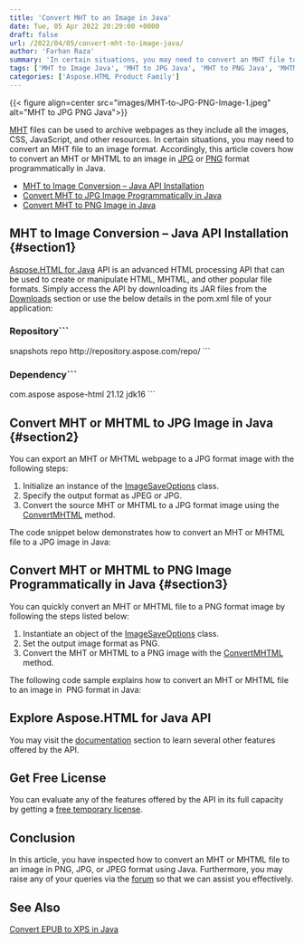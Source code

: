 ```yaml
---
title: 'Convert MHT to an Image in Java'
date: Tue, 05 Apr 2022 20:29:00 +0000
draft: false
url: /2022/04/05/convert-mht-to-image-java/
author: 'Farhan Raza'
summary: 'In certain situations, you may need to convert an MHT file to an image format. Accordingly, this article covers how to **convert an MHT or MHTML to an image in JPG or PNG format programmatically in Java**.'
tags: ['MHT to Image Java', 'MHT to JPG Java', 'MHT to PNG Java', 'MHTML to Image', 'MHTML to JPG', 'MHTML to PNG']
categories: ['Aspose.HTML Product Family']
---
```




{{< figure align=center src="images/MHT-to-JPG-PNG-Image-1.jpeg" alt="MHT to JPG PNG Java">}}


[MHT][1] files can be used to archive webpages as they include all the images, CSS, JavaScript, and other resources. In certain situations, you may need to convert an MHT file to an image format. Accordingly, this article covers how to convert an MHT or MHTML to an image in [JPG][2] or [PNG][3] format programmatically in Java.

*   [MHT to Image Conversion – Java API Installation][4]
*   [Convert MHT to JPG Image Programmatically in Java][5]
*   [Convert MHT to PNG Image in Java][6]

## MHT to Image Conversion – Java API Installation {#section1}

[Aspose.HTML for Java][7] API is an advanced HTML processing API that can be used to create or manipulate HTML, MHTML, and other popular file formats. Simply access the API by downloading its JAR files from the [Downloads][8] section or use the below details in the pom.xml file of your application:

### Repository```
 <repositories>
     <repository>
         <id>snapshots</id>
         <name>repo</name>
         <url>http://repository.aspose.com/repo/</url>
     </repository>
</repositories>
```

### Dependency```
 <dependencies>
    <dependency>
        <groupId>com.aspose</groupId>
        <artifactId>aspose-html</artifactId>
        <version>21.12</version>
        <classifier>jdk16</classifier>
    </dependency>
</dependencies>
```

## Convert MHT or MHTML to JPG Image in Java {#section2}

You can export an MHT or MHTML webpage to a JPG format image with the following steps:

1.  Initialize an instance of the [ImageSaveOptions][9] class.
2.  Specify the output format as JPEG or JPG.
3.  Convert the source MHT or MHTML to a JPG format image using the [ConvertMHTML][10] method.

The code snippet below demonstrates how to convert an MHT or MHTML file to a JPG image in Java:



## Convert MHT or MHTML to PNG Image Programmatically in Java {#section3}

You can quickly convert an MHT or MHTML file to a PNG format image by following the steps listed below:

1.  Instantiate an object of the [ImageSaveOptions][11] class.
2.  Set the output image format as PNG.
3.  Convert the MHT or MHTML to a PNG image with the [ConvertMHTML][12] method.

The following code sample explains how to convert an MHT or MHTML file to an image in  PNG format in Java:



## Explore Aspose.HTML for Java API

You may visit the [documentation][13] section to learn several other features offered by the API.

## Get Free License

You can evaluate any of the features offered by the API in its full capacity by getting a [free temporary license][14].

## Conclusion

In this article, you have inspected how to convert an MHT or MHTML file to an image in PNG, JPG, or JPEG format using Java. Furthermore, you may raise any of your queries via the [forum][15] so that we can assist you effectively.

## See Also

[Convert EPUB to XPS in Java][16]




[1]: https://docs.fileformat.com/web/mht/
[2]: https://docs.fileformat.com/image/jpeg/
[3]: https://docs.fileformat.com/image/png/
[4]: #section1
[5]: #section2
[6]: #section3
[7]: https://products.aspose.com/html/java/
[8]: https://downloads.aspose.com/html/java
[9]: https://apireference.aspose.com/html/java/com.aspose.html.saving/ImageSaveOptions
[10]: https://apireference.aspose.com/html/java/com.aspose.html.converters/Converter#convertMHTML-java.io.InputStream-com.aspose.Configuration-com.aspose.saving.PdfSaveOptions-com.aspose.io.ICreateStreamProvider-
[11]: https://apireference.aspose.com/html/java/com.aspose.html.saving/ImageSaveOptions
[12]: https://apireference.aspose.com/html/java/com.aspose.html.converters/Converter#convertMHTML-java.io.InputStream-com.aspose.Configuration-com.aspose.saving.PdfSaveOptions-com.aspose.io.ICreateStreamProvider-
[13]: https://docs.aspose.com/html/java/
[14]: https://purchase.aspose.com/temporary-license
[15]: https://forum.aspose.com/c/html
[16]: https://blog.aspose.com/2022/01/22/convert-epub-xps-java/





